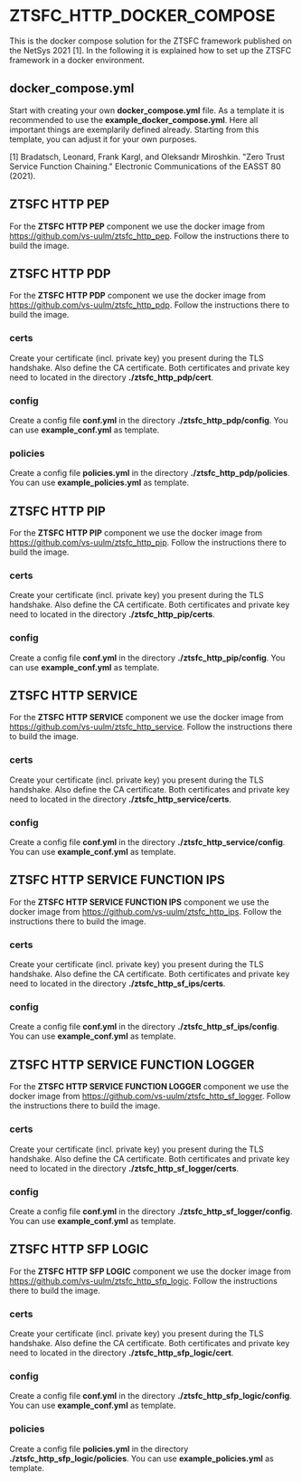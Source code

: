 # ZTSFC_HTTP_DOCKER_COMPOSE
This is the docker compose solution for the ZTSFC framework published on the NetSys 2021 [1].
In the following it is explained how to set up the ZTSFC framework in a docker environment.

## docker_compose.yml
Start with creating your own **docker_compose.yml** file. As a template it is recommended to use the **example_docker_compose.yml**.
Here all important things are exemplarily defined already. Starting from this template, you can adjust it for your own purposes.

[1] Bradatsch, Leonard, Frank Kargl, and Oleksandr Miroshkin. "Zero Trust Service Function Chaining." Electronic Communications of the EASST 80 (2021).

## ZTSFC HTTP PEP
For the **ZTSFC HTTP PEP** component we use the docker image from https://github.com/vs-uulm/ztsfc_http_pep.
Follow the instructions there to build the image.

## ZTSFC HTTP PDP
For the **ZTSFC HTTP PDP** component we use the docker image from https://github.com/vs-uulm/ztsfc_http_pdp.
Follow the instructions there to build the image.

### certs
Create your certificate (incl. private key) you present during the TLS handshake. Also define the CA certificate.
Both certificates and private key need to located in the directory **./ztsfc_http_pdp/cert**.

### config
Create a config file **conf.yml** in the directory **./ztsfc_http_pdp/config**.
You can use **example_conf.yml** as template.

### policies
Create a config file **policies.yml** in the directory **./ztsfc_http_pdp/policies**.
You can use **example_policies.yml** as template.

## ZTSFC HTTP PIP
For the **ZTSFC HTTP PIP** component we use the docker image from https://github.com/vs-uulm/ztsfc_http_pip.
Follow the instructions there to build the image.

### certs
Create your certificate (incl. private key) you present during the TLS handshake. Also define the CA certificate.
Both certificates and private key need to located in the directory **./ztsfc_http_pip/certs**.

### config
Create a config file **conf.yml** in the directory **./ztsfc_http_pip/config**.
You can use **example_conf.yml** as template.

## ZTSFC HTTP SERVICE
For the **ZTSFC HTTP SERVICE** component we use the docker image from https://github.com/vs-uulm/ztsfc_http_service.
Follow the instructions there to build the image.

### certs
Create your certificate (incl. private key) you present during the TLS handshake. Also define the CA certificate.
Both certificates and private key need to located in the directory **./ztsfc_http_service/certs**.

### config
Create a config file **conf.yml** in the directory **./ztsfc_http_service/config**.
You can use **example_conf.yml** as template.

## ZTSFC HTTP SERVICE FUNCTION IPS
For the **ZTSFC HTTP SERVICE FUNCTION IPS** component we use the docker image from https://github.com/vs-uulm/ztsfc_http_ips.
Follow the instructions there to build the image.

### certs
Create your certificate (incl. private key) you present during the TLS handshake. Also define the CA certificate.
Both certificates and private key need to located in the directory **./ztsfc_http_sf_ips/certs**.

### config
Create a config file **conf.yml** in the directory **./ztsfc_http_sf_ips/config**.
You can use **example_conf.yml** as template.

## ZTSFC HTTP SERVICE FUNCTION LOGGER
For the **ZTSFC HTTP SERVICE FUNCTION LOGGER** component we use the docker image from https://github.com/vs-uulm/ztsfc_http_sf_logger.
Follow the instructions there to build the image.

### certs
Create your certificate (incl. private key) you present during the TLS handshake. Also define the CA certificate.
Both certificates and private key need to located in the directory **./ztsfc_http_sf_logger/certs**.

### config
Create a config file **conf.yml** in the directory **./ztsfc_http_sf_logger/config**.
You can use **example_conf.yml** as template.

## ZTSFC HTTP SFP LOGIC
For the **ZTSFC HTTP SFP LOGIC** component we use the docker image from https://github.com/vs-uulm/ztsfc_http_sfp_logic.
Follow the instructions there to build the image.

### certs
Create your certificate (incl. private key) you present during the TLS handshake. Also define the CA certificate.
Both certificates and private key need to located in the directory **./ztsfc_http_sfp_logic/cert**.

### config
Create a config file **conf.yml** in the directory **./ztsfc_http_sfp_logic/config**.
You can use **example_conf.yml** as template.

### policies
Create a config file **policies.yml** in the directory **./ztsfc_http_sfp_logic/policies**.
You can use **example_policies.yml** as template.
